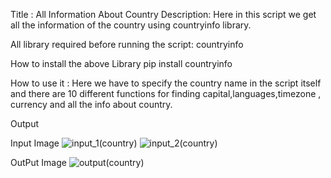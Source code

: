 Title : All Information About Country
Description: Here in this script we get all the information of the country using countryinfo library.


All library required before running the script:
countryinfo

How to install the above Library
pip install countryinfo


How to use it :
Here we have to specify the country name in the script itself and there are 10 different functions for finding capital,languages,timezone , currency and all the info about country.

Output

Input Image
![input_1(country)](https://user-images.githubusercontent.com/71593494/121682568-e003ee00-cad9-11eb-93bd-028054785dd5.png)
![input_2(country)](https://user-images.githubusercontent.com/71593494/121682581-e2fede80-cad9-11eb-935b-e857467fa4a8.png)


OutPut Image
![output(country)](https://user-images.githubusercontent.com/71593494/121682599-e98d5600-cad9-11eb-8c94-374d3f71b313.png)
